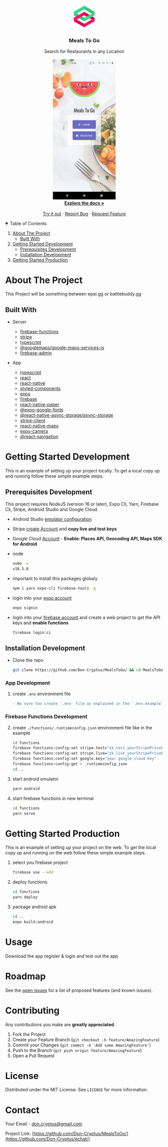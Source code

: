 <p align="center">
  <a href="https://github.com/Don-Cryptus/MealsToGo">
    <img src="assets/icon%403x.png" alt="Logo" width="80" height="80">
  </a>

  <h3 align="center">Meals To Go</h3>

  <p align="center">
    Search for Restaurants in any Location
    <br />
    <br />
    <img src="assets/mealstogo.webp" alt="Logo" width="200" >
    <br />
    <a href="#about-the-project"><strong>Explore the docs »</strong></a>
    <br />
    <br />
    <a href="https://github.com/Don-Cryptus/MealsToGo/releases/latest">Try it out</a>
    ·
    <a href="https://github.com/Don-Cryptus/MealsToGo/issues">Report Bug</a>
    ·
    <a href="https://github.com/Don-Cryptus/MealsToGo/issues">Request Feature</a>
  </p>
</p>

<!-- TABLE OF CONTENTS -->
<details open="open">
  <summary>Table of Contents</summary>
  <ol>
    <li>
      <a href="#about-the-project">About The Project</a>
      <ul>
        <li><a href="#built-with">Built With</a></li>
      </ul>
    </li>
    <li>
      <a href="#getting-started-development">Getting Started Development</a>
      <ul>
        <li><a href="#prerequisites-development">Prerequisites Development</a></li>
        <li><a href="#installation-development">Installation Development</a></li>
      </ul>
    </li>
        <li>
      <a href="#getting-started-production">Getting Started Production</a>
  </ol>
</details>

<!-- ABOUT THE PROJECT -->

# About The Project

This Project will be something between epal.gg or battlebuddy.gg

## Built With

- Server

  - [firebase-functions](https://www.npmjs.com/package/firebase-functions)
  - [stripe](https://www.npmjs.com/package/stripe)
  - [typescript](https://www.npmjs.com/package/typescript)
  - [@googlemaps/google-maps-services-js](https://www.npmjs.com/package/@googlemaps/google-maps-services-js)
  - [firebase-admin](https://www.npmjs.com/package/firebase-admin)

- App
  - [typescript](https://www.npmjs.com/package/typescript)
  - [react](https://www.npmjs.com/package/react)
  - [react-native](https://www.npmjs.com/package/react-native)
  - [styled-components](https://www.npmjs.com/package/styled-components)
  - [expo](https://www.npmjs.com/package/expo)
  - [firebase](https://www.npmjs.com/package/firebase)
  - [react-native-paper](https://www.npmjs.com/package/react-native-paper)
  - [@expo-google-fonts](https://www.npmjs.com/search?q=%40expo-google-fonts)
  - [@react-native-async-storage/async-storage](https://www.npmjs.com/package/@react-native-async-storage/async-storage)
  - [stripe-client](https://www.npmjs.com/package/stripe-client)
  - [react-native-maps](https://www.npmjs.com/package/react-native-maps)
  - [expo-camera](https://www.npmjs.com/package/expo-camera)
  - [@react-navigation](https://www.npmjs.com/search?q=%40react-navigation)

<!-- GETTING STARTED DEVELOPMENT  -->

# Getting Started Development

This is an example of setting up your project locally.
To get a local copy up and running follow these simple example steps.

## Prerequisites Development

This project requires NodeJS (version 16 or later), Expo Cli, Yarn, Firebase Cli, Stripe, Android Studio and Google Cloud.

- Android Studio [emulator configuration](https://www.youtube.com/watch?v=x_lvdLil0Fk)
- Stripe [create Account](https://dashboard.stripe.com/register) and **copy live and test keys**

- Google Cloud [Account](https://cloud.google.com/) - **Enable: Places API, Geocoding API, Maps SDK for Android**

- node

  ```sh
  node -v
  v16.5.0
  ```

- important to install this packages globaly

  ```sh
  npm i yarn expo-cli firebase-tools -g
  ```

- login into your [expo account](https://expo.dev/signup)

  ```sh
  expo signin
  ```

- login into your [firebase account](https://firebase.google.com/) and create a web project to get the API keys and **enable functions**
  ```sh
  firebase login:ci
  ```

## Installation Development

- Clone the repo

  ```sh
  git clone https://github.com/Don-Cryptus/MealsToGo/ && cd MealsToGo && yarn && cd functions && yarn && cd..
  ```

### App Development

1. create `.env` environment file

   ```diff
   - Be sure too create `.env` file as explained in the `.env.example`
   ```

### Firebase Functions Development

2. create `./functions/.runtimeconfig.json` environment file like in the example

   ```bash
   cd functions
   firebase functions:config:set stripe.test="sk_test_yourStripePrivateTestKey"
   firebase functions:config:set stripe.live="sk_live_yourStripePrivateLiveKey"
   firebase functions:config:set google.key="your google cloud key"
   firebase functions:config:get > .runtimeconfig.json
   cd ..
   ```

3. start android emulator

   ```bash
   yarn android
   ```

4. start firebase functions in new terminal

   ```bash
   cd functions
   yarn serve
   ```

# Getting Started Production

This is an example of setting up your project on the web.
To get the local copy up and running on the web follow these simple example steps.

1. select you firebase project

   ```bash
   firebase use --add
   ```

2. deploy functions

   ```bash
   cd functions
   yarn deploy
   ```

3. package android apk

   ```bash
   cd ..
   expo build:android
   ```

<!-- USAGE EXAMPLES -->

# Usage

Download the app register & login and test out the app

<!-- ROADMAP -->

# Roadmap

See the [open issues](https://github.com/Don-Cryptus/MealsToGo/issues) for a list of proposed features (and known issues).

<!-- CONTRIBUTING -->

# Contributing

Any contributions you make are **greatly appreciated**.

1. Fork the Project
2. Create your Feature Branch (`git checkout -b feature/AmazingFeature`)
3. Commit your Changes (`git commit -m 'Add some AmazingFeature'`)
4. Push to the Branch (`git push origin feature/AmazingFeature`)
5. Open a Pull Request

<!-- LICENSE -->

# License

Distributed under the MIT License. See `LICENSE` for more information.

<!-- CONTACT -->

# Contact

Your Email - don.cryptus@gmail.com

Project Link: [https://github.com/Don-Cryptus/MealsToGo/](https://github.com/Don-Cryptus/echat/)
